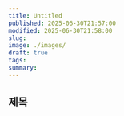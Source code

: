 ```yaml
---
title: Untitled
published: 2025-06-30T21:57:00
modified: 2025-06-30T21:58:00
slug:
image: ./images/
draft: true
tags:
summary:
---
```


## 제목
